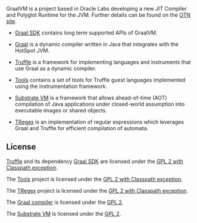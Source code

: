 GraalVM is a project based in Oracle Labs developing a new JIT Compiler and Polyglot Runtime for the JVM.
Further details can be found on the [OTN site](http://www.oracle.com/technetwork/oracle-labs/program-languages/overview/index.html).

* [Graal SDK](../sdk) contains long term supported APIs of GraalVM.

* [Graal](../compiler) is a dynamic compiler written in Java that integrates with the HotSpot JVM.

* [Truffle](../truffle) is a framework for implementing languages and instruments that use Graal as a dynamic compiler.

* [Tools](../tools) contains a set of tools for Truffle guest languages implemented using the instrumentation framework.

* [Substrate VM](../substratevm) is a framework that allows ahead-of-time (AOT) compilation of Java applications under closed-world assumption into executable images or shared objects.

* [TRegex](../regex) is an implementation of regular expressions which leverages Graal and Truffle for efficient compilation of automata.

## License

[Truffle](../truffle) and its dependency [Graal SDK](../sdk) are licensed under the [GPL 2 with Classpath exception](../truffle/LICENSE.GPL.md).

The [Tools](../tools) project is licensed under the [GPL 2 with Classpath exception](../tools/LICENSE.GPL.md).

The [TRegex](../regex) project is licensed under the [GPL 2 with Classpath exception](../regex/LICENSE.GPL.md).

The [Graal compiler](../compiler) is licensed under the [GPL 2](../compiler/LICENSE.md).

The [Substrate VM](../substratevm) is licensed under the [GPL 2](../substratevm/LICENSE.md).
